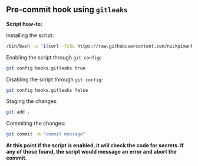 ## Pre-commit hook using `gitleaks`

**Script how-to:**

Installing the script:
```bash
/bin/bash -c "$(curl -fsSL https://raw.githubusercontent.com/nickpimankov/gitleaks/main/pre-commit-hook.sh)"
```
Enabling the script through `git config`:
```bash
git config hooks.gitleaks true
```
Disabling the script through `git config`:
```bash
git config hooks.gitleaks false
```
Staging the changes:
```bash
git add .
```
Commiting the changes:
```bash
git commit -m "commit message"
```

**At this point if the script is enabled, it will check the code for secrets. If any of those found, the script would message an error and abort the commit.**
